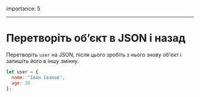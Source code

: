 importance: 5

---

# Перетворіть об’єкт в JSON і назад

Перетворіть `user` на JSON, після цього зробіть з нього знову об'єкт і запишіть його в іншу змінну.

```js
let user = {
  name: "Іван Іванов",
  age: 35
};
```
